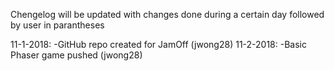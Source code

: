 Chengelog will be updated with changes done during a certain day followed by user in parantheses

11-1-2018: 
    -GitHub repo created for JamOff (jwong28)
11-2-2018:
    -Basic Phaser game pushed (jwong28)